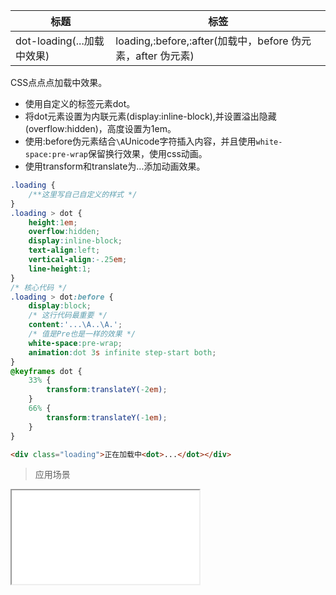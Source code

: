 | 标题                      | 标签                                                    |
| ------------------------- | ------------------------------------------------------- |
| dot-loading(...加载中效果) | loading,:before,:after(加载中，before 伪元素，after 伪元素) |

CSS点点点加载中效果。

* 使用自定义的标签元素dot。
* 将dot元素设置为内联元素(display:inline-block),并设置溢出隐藏(overflow:hidden)，高度设置为1em。
* 使用:before伪元素结合`\A`Unicode字符插入内容，并且使用`white-space:pre-wrap`保留换行效果，使用css动画。
* 使用transform和translate为...添加动画效果。

```css
.loading {
    /**这里写自己自定义的样式 */
}
.loading > dot {
    height:1em;
    overflow:hidden;
    display:inline-block;
    text-align:left;
    vertical-align:-.25em;
    line-height:1;
}
/* 核心代码 */
.loading > dot:before {
    display:block;
    /* 这行代码最重要 */
    content:'...\A..\A.';
    /* 值是Pre也是一样的效果 */
    white-space:pre-wrap;
    animation:dot 3s infinite step-start both;
}
@keyframes dot {
    33% {
        transform:translateY(-2em);
    }
    66% {
        transform:translateY(-1em);
    }
}
```

```html
<div class="loading">正在加载中<dot>...</dot></div>
```

> 应用场景

<iframe src="codes/css/html/dot-loading.html"></iframe>